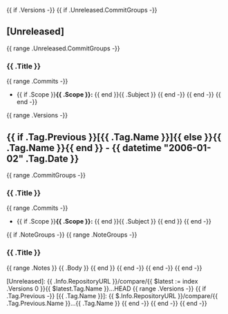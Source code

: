 {{ if .Versions -}}
{{   if .Unreleased.CommitGroups -}}
<a name="unreleased"></a>
## [Unreleased]

{{     range .Unreleased.CommitGroups -}}
### {{ .Title }}
{{       range .Commits -}}
- {{ if .Scope }}**{{ .Scope }}:** {{ end }}{{ .Subject }}
{{       end -}}
{{     end -}}
{{   end -}}

{{ range .Versions -}}
<a name="{{ .Tag.Name }}"></a>
## {{ if .Tag.Previous }}[{{ .Tag.Name }}]{{ else }}{{ .Tag.Name }}{{ end }} - {{ datetime "2006-01-02" .Tag.Date }}
{{   range .CommitGroups -}}
### {{ .Title }}
{{     range .Commits -}}
- {{ if .Scope }}**{{ .Scope }}:** {{ end }}{{ .Subject }}
{{     end }}
{{   end -}}

{{   if .NoteGroups -}}
{{     range .NoteGroups -}}
### {{ .Title }}
{{       range .Notes }}
{{         .Body }}
{{       end }}
{{     end -}}
{{   end -}}
{{ end -}}

[Unreleased]: {{ .Info.RepositoryURL }}/compare/{{ $latest := index .Versions 0 }}{{ $latest.Tag.Name }}...HEAD
{{   range .Versions -}}
{{     if .Tag.Previous -}}
[{{ .Tag.Name }}]: {{ $.Info.RepositoryURL }}/compare/{{ .Tag.Previous.Name }}...{{ .Tag.Name }}
{{     end -}}
{{   end -}}
{{ end -}}
